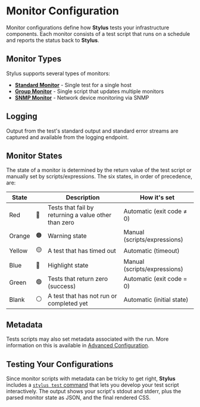 # Monitor Configuration

Monitor configurations define how **Stylus** tests your infrastructure components. Each monitor consists of a test script that runs on a schedule and reports the status back to **Stylus**.

## Monitor Types

Stylus supports several types of monitors:

- **[Standard Monitor](standard.md)** - Single test for a single host
- **[Group Monitor](group.md)** - Single script that updates multiple monitors
- **[SNMP Monitor](snmp.md)** - Network device monitoring via SNMP

## Logging

Output from the test's standard output and standard error streams are captured
and available from the logging endpoint.

## Monitor States

The state of a monitor is determined by the return value of the test script or
manually set by scripts/expressions. The six states, in order of precedence,
are:

| State |  | Description | How it's set |
|-------|--------|-------------|--------------|
| Red | 🔴 | Tests that fail by returning a value other than zero | Automatic (exit code ≠ 0) |
| Orange | 🟠 | Warning state | Manual (scripts/expressions) |
| Yellow | 🟡 | A test that has timed out | Automatic (timeout) |
| Blue | 🔵 | Highlight state | Manual (scripts/expressions) |
| Green | 🟢 | Tests that return zero (success) | Automatic (exit code = 0) |
| Blank | ⚪ | A test that has not run or completed yet | Automatic (initial state) |

## Metadata

Tests scripts may also set metadata associated with the run. More information on
this is available in [Advanced Configuration](../advanced.md). 

## Testing Your Configurations

Since monitor scripts with metadata can be tricky to get right, **Stylus** includes a [`stylus test` command](../../getting-started/stylus-test.md) that lets you develop your test script interactively. The output shows your script's stdout and stderr, plus the parsed monitor state as JSON, and the final rendered CSS.
